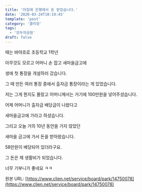 ```yaml
---
title: '아침에 은행에서 돈 받았습니다.'
date: '2020-03-24T10:19:45'
template: 'post'
category: '클리앙'
tags: 
  - '모두의공원'
draft: false
---
```


때는 바야흐로 초등학교 1학년

아무것도 모르고 어머니 손 잡고 새마을금고에 

생애 첫 통장을 개설하러 갔습니다.

  

그 때 만든 여러 통장 중에서 출자금 통장이라는 게 있었습니다.

저는 그게 뭔지도 몰랐고 어머니께서는 거기에 100만원을 넣어주셨습니다.

  

어제 어머니가 출자금 배당금이 나왔다고

새마을금고에 가라고 하셨습니다.

그리고 오늘 거의 10년 동안을 가지 않았던 

새마을 금고에 가서 돈을 받아왔습니다.

  

58만원이 배당되어 있더라구요.

그 돈은 제 생활비가 되었습니다. 

너무 기부니가 좋네요 ㅋㅋ

원본 URL: [https://www.clien.net/service/board/park/14750078](https://www.clien.net/service/board/park/14750078)